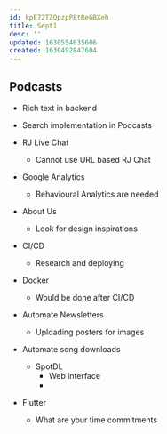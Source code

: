 ```yaml
---
id: kpE72TZQpzpP8tReGBXeh
title: Sept1
desc: ''
updated: 1630554635606
created: 1630492847604
---
```


## Podcasts

- Rich text in backend
- Search implementation in Podcasts

- RJ Live Chat
  - Cannot use URL based RJ Chat
- Google Analytics 
  - Behavioural Analytics are needed 
- About Us
  - Look for design inspirations

- CI/CD 
  - Research and deploying 
- Docker
  - Would be done after CI/CD 
- Automate Newsletters
  - Uploading posters for images 
- Automate song downloads 
  - SpotDL 
    - Web interface
    - 
- Flutter 
  - What are your time commitments 
